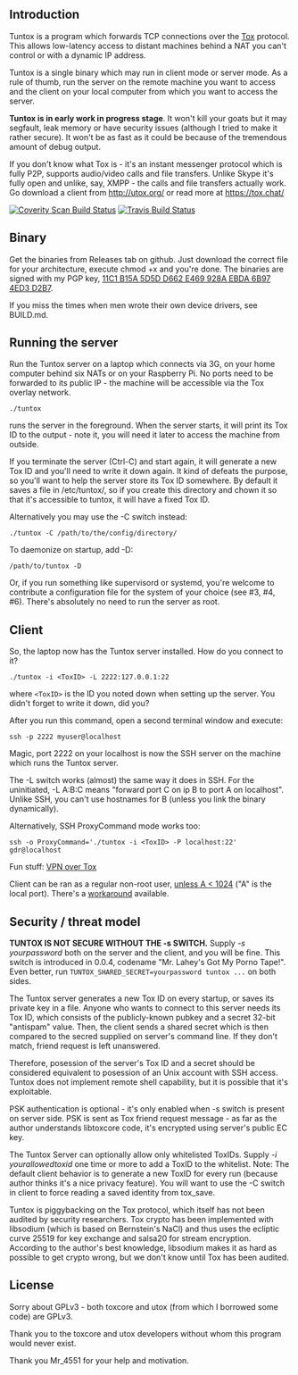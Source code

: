 ## Introduction

Tuntox is a program which forwards TCP connections over the [Tox](https://tox.chat/) protocol. This allows low-latency access to distant machines behind a NAT you can't control or with a dynamic IP address.

Tuntox is a single binary which may run in client mode or server mode. As a rule of thumb, run the server on the remote machine you want to access and the client on your local computer from which you want to access the server.

**Tuntox is in early work in progress stage**. It won't kill your goats but it may segfault, leak memory or have security issues (although I tried to make it rather secure). It won't be as fast as it could be because of the tremendous amount of debug output.

If you don't know what Tox is - it's an instant messenger protocol which is fully P2P, supports audio/video calls and file transfers. Unlike Skype it's fully open and unlike, say, XMPP - the calls and file transfers actually work. Go download a client from http://utox.org/ or read more at https://tox.chat/

[![Coverity Scan Build Status](https://scan.coverity.com/projects/5690/badge.svg)](https://scan.coverity.com/projects/5690) [![Travis Build Status](https://travis-ci.org/gjedeer/tuntox.svg?branch=master)](https://travis-ci.org/gjedeer/tuntox) 

## Binary

Get the binaries from Releases tab on github. Just download the correct file for your architecture, execute chmod +x and you're done. The binaries are signed with my PGP key, [11C1 B15A 5D5D D662 E469 928A EBDA 6B97 4ED3 D2B7](https://keybase.io/gdr).

If you miss the times when men wrote their own device drivers, see BUILD.md.

## Running the server

Run the Tuntox server on a laptop which connects via 3G, on your home computer behind six NATs or on your Raspberry Pi. No ports need to be forwarded to its public IP - the machine will be accessible via the Tox overlay network.

    ./tuntox

runs the server in the foreground. When the server starts, it will print its Tox ID to the output - note it, you will need it later to access the machine from outside.

If you terminate the server (Ctrl-C) and start again, it will generate a new Tox ID and you'll need to write it down again. It kind of defeats the purpose, so you'll want to help the server store its Tox ID somewhere. By default it saves a file in /etc/tuntox/, so if you create this directory and chown it so that it's accessible to tuntox, it will have a fixed Tox ID. 

Alternatively you may use the -C switch instead:

    ./tuntox -C /path/to/the/config/directory/

To daemonize on startup, add -D:

    /path/to/tuntox -D

Or, if you run something like supervisord or systemd, you're welcome to contribute a configuration file for the system of your choice (see #3, #4, #6). There's absolutely no need to run the server as root.

## Client

So, the laptop now has the Tuntox server installed. How do you connect to it?

	./tuntox -i <ToxID> -L 2222:127.0.0.1:22

where `<ToxID>` is the ID you noted down when setting up the server. You didn't forget to write it down, did you?

After you run this command, open a second terminal window and execute:

	ssh -p 2222 myuser@localhost

Magic, port 2222 on your localhost is now the SSH server on the machine which runs the Tuntox server.

The -L switch works (almost) the same way it does in SSH. For the uninitiated, -L A:B:C means "forward port C on ip B to port A on localhost". Unlike SSH, you can't use hostnames for B (unless you link the binary dynamically).

Alternatively, SSH ProxyCommand mode works too:

	ssh -o ProxyCommand='./tuntox -i <ToxID> -P localhost:22' gdr@localhost

Fun stuff: [VPN over Tox](VPN.md)

Client can be ran as a regular non-root user, [unless A < 1024](https://www.linuxquestions.org/linux/articles/Technical/Why_can_only_root_listen_to_ports_below_1024) ("A" is the local port). There's a [workaround](http://unix.stackexchange.com/a/10737) available.

## Security / threat model

**TUNTOX IS NOT SECURE WITHOUT THE -s SWITCH.** Supply *-s yourpassword* both on the server and the client, and you will be fine. This switch is introduced in 0.0.4, codename "Mr. Lahey's Got My Porno Tape!". Even better, run `TUNTOX_SHARED_SECRET=yourpassword tuntox ...` on both sides.

The Tuntox server generates a new Tox ID on every startup, or saves its private key in a file. Anyone who wants to connect to this server needs its Tox ID, which consists of the publicly-known pubkey and a secret 32-bit "antispam" value. Then, the client sends a shared secret which is then compared to the secred supplied on server's command line. If they don't match, friend request is left unanswered.

Therefore, posession of the server's Tox ID and a secret should be considered equivalent to posession of an Unix account with SSH access. Tuntox does not implement remote shell capability, but it is possible that it's exploitable.

PSK authentication is optional - it's only enabled when -s switch is present on server side. PSK is sent as Tox friend request message - as far as the author understands libtoxcore code, it's encrypted using server's public EC key.

The Tuntox Server can optionally allow only whitelisted ToxIDs. Supply *-i yourallowedtoxid* one time or more to add a ToxID to the whitelist. Note: The default client behavior is to generate a new ToxID for every run (because author thinks it's a nice privacy feature). You will want to use the -C switch in client to force reading a saved identity from tox_save.

Tuntox is piggybacking on the Tox protocol, which itself has not been audited by security researchers. Tox crypto has been implemented with libsodium (which is based on Bernstein's NaCl) and thus uses the ecliptic curve 25519 for key exchange and salsa20 for stream encryption. According to the author's best knowledge, libsodium makes it as hard as possible to get crypto wrong, but we don't know until Tox has been audited.

## License

Sorry about GPLv3 - both toxcore and utox (from which I borrowed some code) are GPLv3.

Thank you to the toxcore and utox developers without whom this program would never exist.

Thank you Mr_4551 for your help and motivation.
